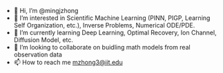 - 👋 Hi, I’m @mingjzhong
- 👀 I’m interested in Scientific Machine Learning (PINN, PIGP, Learning Self Organization, etc.), Inverse Problems, Numerical ODE/PDE.
- 🌱 I’m currently learning Deep Learning, Optimal Recovery, Ion Channel, Diffusion Model, etc.
- 💞️ I’m looking to collaborate on buidling math models from real observation data
- 📫 How to reach me mzhong3@iit.edu

<!---
mingjzhong/mingjzhong is a ✨ special ✨ repository because its `README.md` (this file) appears on your GitHub profile.
You can click the Preview link to take a look at your changes.
--->
